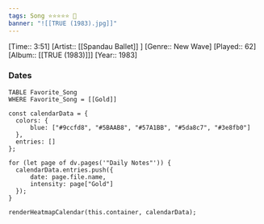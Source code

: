 ```yaml
---
tags: Song ⭐⭐⭐⭐⭐ 💛
banner: "![[TRUE (1983).jpg]]"
---
```

[Time:: 3:51]
[Artist:: [[Spandau Ballet]] ]
[Genre:: New Wave]
[Played:: 62]
[Album:: [[TRUE (1983)]]]
[Year:: 1983]
### Dates
````dataview
TABLE Favorite_Song
WHERE Favorite_Song = [[Gold]]
````

  ```dataviewjs
const calendarData = { 
	colors: { 
		blue: ["#9ccfd8", "#5BAAB8", "#57A1BB", "#5da8c7", "#3e8fb0"] 
	}, 
	entries: [] 
}; 

for (let page of dv.pages('"Daily Notes"')) { 
	calendarData.entries.push({ 
		date: page.file.name, 
		intensity: page["Gold"]
	}); 
} 

renderHeatmapCalendar(this.container, calendarData);
```

